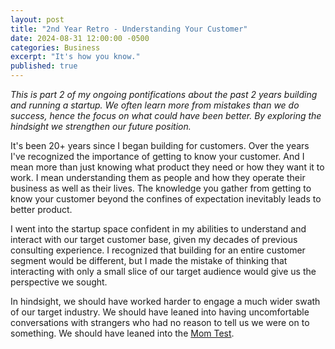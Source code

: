 ```yaml
---
layout: post
title: "2nd Year Retro - Understanding Your Customer"
date: 2024-08-31 12:00:00 -0500
categories: Business
excerpt: "It's how you know."
published: true
---
```


*This is part 2 of my ongoing pontifications about the past 2 years building and running a startup.  We often learn more from mistakes than we do success, hence the focus on what could have been better.  By exploring the hindsight we strengthen our future position.*

It's been 20+ years since I began building for customers.  Over the years I've recognized the importance of getting to know your customer.  And I mean more than just knowing what product they need or how they want it to work.  I mean understanding them as people and how they operate their business as well as their lives.  The knowledge you gather from getting to know your customer beyond the confines of expectation inevitably leads to better product. 

I went into the startup space confident in my abilities to understand and interact with our target customer base, given my decades of previous consulting experience.  I recognized that building for an entire customer segment would be different, but I made the mistake of thinking that interacting with only a small slice of our target audience would give us the perspective we sought. 

In hindsight, we should have worked harder to engage a much wider swath of our target industry.  We should have leaned into having uncomfortable conversations with strangers who had no reason to tell us we were on to something.  We should have leaned into the [Mom Test](https://www.momtestbook.com/). 
